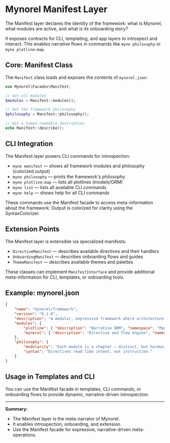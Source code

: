 
# Mynorel Manifest Layer

The Manifest layer declares the identity of the framework: what is Mynorel, what modules are active, and what is its onboarding story?

It exposes contracts for CLI, templating, and app layers to introspect and interact. This enables narrative flows in commands like `myne philosophy` or `myne plotline:map`.

## Core: Manifest Class

The `Manifest` class loads and exposes the contents of `mynorel.json`:

```php
use Mynorel\Facades\Manifest;

// Get all modules
$modules = Manifest::modules();

// Get the framework philosophy
$philosophy = Manifest::philosophy();

// Get a human-readable description
echo Manifest::describe();
```


## CLI Integration

The Manifest layer powers CLI commands for introspection:

- `myne manifest` — shows all framework modules and philosophy (colorized output)
- `myne philosophy` — prints the framework's philosophy
- `myne plotline:map` — lists all plotlines (models/ORM)
- `myne list` — lists all available CLI commands
- `myne help` — shows help for all CLI commands

These commands use the Manifest facade to access meta-information about the framework. Output is colorized for clarity using the SyntaxColorizer.

## Extension Points

The Manifest layer is extensible via specialized manifests:

- `DirectiveManifest` — describes available directives and their handlers
- `OnboardingManifest` — describes onboarding flows and guides
- `ThemeManifest` — describes available themes and palettes

These classes can implement `ManifestInterface` and provide additional meta-information for CLI, templates, or onboarding tools.

## Example: mynorel.json

```json
{
    "name": "mynorel/framework",
    "version": "0.1.0",
    "description": "A modular, expressive framework where architecture is rhythm and syntax is soul.",
    "modules": {
        "plotline": { "description": "Narrative ORM", "namespace": "Mynorel\\Plotline" },
        "myneral": { "description": "Directive and flow engine", "namespace": "Mynorel\\Myneral" }
    },
    "philosophy": {
        "modularity": "Each module is a chapter — distinct, but harmonious.",
        "syntax": "Directives read like intent, not instruction."
    }
}
```

## Usage in Templates and CLI

You can use the Manifest facade in templates, CLI commands, or onboarding flows to provide dynamic, narrative-driven introspection.

---

**Summary:**
- The Manifest layer is the meta-narrator of Mynorel.
- It enables introspection, onboarding, and extension.
- Use the Manifest facade for expressive, narrative-driven meta-operations.